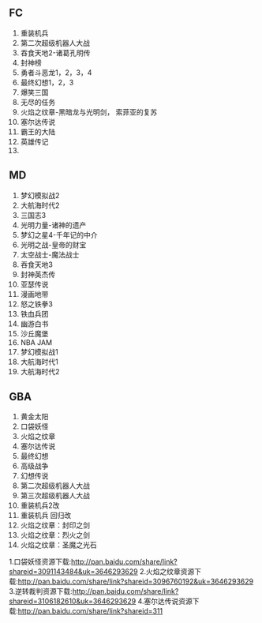 ## FC
1. 重装机兵
2. 第二次超级机器人大战
3. 吞食天地2-诸葛孔明传
4. 封神榜
5. 勇者斗恶龙1，2，3，4
6. 最终幻想1，2，3
7. 爆笑三国
8. 无尽的任务
9. 火焰之纹章-黑暗龙与光明剑， 索菲亚的复苏
10. 塞尔达传说
11. 霸王的大陆
12. 英雄传记
13. 

## MD
1. 梦幻模拟战2
2. 大航海时代2
3. 三国志3
4. 光明力量-诸神的遗产
5. 梦幻之星4-千年记的中介
6. 光明之战-皇帝的财宝
7. 太空战士-魔法战士
8. 吞食天地3
9. 封神英杰传
10. 亚瑟传说
11. 漫画地带
12. 怒之铁拳3
13. 铁血兵团
14. 幽游白书
15. 沙丘魔堡
16. NBA JAM
17. 梦幻模拟战1
18. 大航海时代1
19. 大航海时代2

## GBA

1. 黄金太阳
2. 口袋妖怪
3. 火焰之纹章
4. 塞尔达传说
5. 最终幻想
6. 高级战争
7. 幻想传说
8. 第二次超级机器人大战
9. 第三次超级机器人大战
10. 重装机兵2改
11. 重装机兵 回归改
12. 火焰之纹章：封印之剑
13. 火焰之纹章：烈火之剑
14. 火焰之纹章：圣魔之光石

1.口袋妖怪资源下载:http://pan.baidu.com/share/link?shareid=3091143484&uk=3646293629
2.火焰之纹章资源下载:http://pan.baidu.com/share/link?shareid=3096760192&uk=3646293629
3.逆转裁判资源下载:http://pan.baidu.com/share/link?shareid=3106182610&uk=3646293629
4.塞尔达传说资源下载:http://pan.baidu.com/share/link?shareid=311